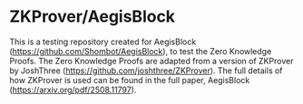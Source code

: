 # ZKProver/AegisBlock

This is a testing repository created for AegisBlock (https://github.com/Shombot/AegisBlock), to test the Zero Knowledge Proofs. The Zero Knowledge Proofs are adapted from a version of ZKProver by JoshThree (https://github.com/joshthree/ZKProver). The full details of how ZKProver is used can be found in the full paper, AegisBlock (https://arxiv.org/pdf/2508.11797). 

